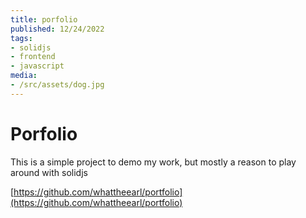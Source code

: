 ```yaml
---
title: porfolio
published: 12/24/2022
tags:
- solidjs
- frontend
- javascript
media:
- /src/assets/dog.jpg
---
```

# Porfolio

This is a simple project to demo my work, but mostly a reason to play around with solidjs

[https://github.com/whattheearl/portfolio](https://github.com/whattheearl/portfolio)
